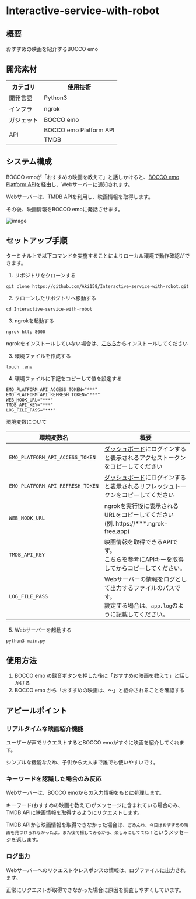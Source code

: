 # Interactive-service-with-robot

## 概要

おすすめの映画を紹介するBOCCO emo

## 開発素材

<table>
<tr>
  <th>カテゴリ</th>
  <th>使用技術</th>
</tr>
<tr>
  <td>開発言語</td>
  <td>Python3</td>
</tr>
<tr>
  <td>インフラ</td>
  <td>ngrok</td>
</tr>
<tr>
  <td>ガジェット</td>
  <td>BOCCO emo</td>
</tr>
<tr>
  <td rowspan=2>API</td>
  <td>BOCCO emo Platform API</td>
</tr>
<tr>
  <td>TMDB</td>
</tr>
</table>

## システム構成

BOCCO emoが「おすすめの映画を教えて」と話しかけると、[BOCCO emo Platform API](https://platform-api.bocco.me/api-docs/#overview)を経由し、Webサーバーに通知されます。

Webサーバーは、TMDB APIを利用し、映画情報を取得します。

その後、映画情報をBOCCO emoに発話させます。

![image](https://github.com/user-attachments/assets/842a46e9-b288-4ffb-9e65-2595d2dc3540)

## セットアップ手順

ターミナル上で以下コマンドを実施することによりローカル環境で動作確認ができます。

1. リポジトリをクローンする
```
git clone https://github.com/Aki158/Interactive-service-with-robot.git
```

2. クローンしたリポジトリへ移動する
```
cd Interactive-service-with-robot
```

3. ngrokを起動する

```
ngrok http 8000
```

ngrokをインストールしていない場合は、[こちら](https://dashboard.ngrok.com/get-started/setup/macos)からインストールしてください

3. 環境ファイルを作成する

```
touch .env
```

4. 環境ファイルに下記をコピーして値を設定する

```
EMO_PLATFORM_API_ACCESS_TOKEN="***"
EMO_PLATFORM_API_REFRESH_TOKEN="***"
WEB_HOOK_URL="***"
TMDB_API_KEY="***"
LOG_FILE_PASS="***"
```

環境変数について

| 環境変数名 | 概要 |
| ------- | ------- |
| `EMO_PLATFORM_API_ACCESS_TOKEN` | [ダッシュボード](https://platform-api.bocco.me/dashboard/login)にログインすると表示されるアクセストークンをコピーしてください |
| `EMO_PLATFORM_API_REFRESH_TOKEN` | [ダッシュボード](https://platform-api.bocco.me/dashboard/login)にログインすると表示されるリフレッシュトークンをコピーしてください |
| `WEB_HOOK_URL` | ngrokを実行後に表示されるURLをコピーしてください<br>(例. https://***.ngrok-free.app) |
| `TMDB_API_KEY` | 映画情報を取得できるAPIです。<br>[こちら](https://weblion303.net/1262)を参考にAPIキーを取得してからコピーしてください。 |
| `LOG_FILE_PASS` | Webサーバーの情報をログとして出力するファイルのパスです。<br>設定する場合は、`app.log`のように記載してください。 |

5. Webサーバーを起動する
```python3
python3 main.py
```

## 使用方法

1. BOCCO emo の録音ボタンを押した後に「おすすめの映画を教えて」と話しかける
2. BOCCO emo から「おすすめの映画は、〜」と紹介されることを確認する

## アピールポイント

### リアルタイムな映画紹介機能

ユーザーが声でリクエストするとBOCCO emoがすぐに映画を紹介してくれます。

シンプルな機能なため、子供から大人まで誰でも使いやすいです。

### キーワードを認識した場合のみ反応

Webサーバーは、BOCCO emoからの入力情報をもとに処理します。

キーワード(おすすめの映画を教えて)がメッセージに含まれている場合のみ、TMDB APIに映画情報を取得するようにリクエストします。

TMDB APIから映画情報を取得できなかった場合は、`ごめんね、今日はおすすめの映画を見つけられなかったよ。また後で探してみるから、楽しみにしててね！`というメッセージを返します。

### ログ出力

Webサーバーへのリクエストやレスポンスの情報は、ログファイルに出力されます。

正常にリクエストが取得できなかった場合に原因を調査しやすくしています。
